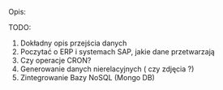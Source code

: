 Opis:  


TODO:  
1. Dokładny opis przejścia danych
2. Poczytać o ERP i systemach SAP, jakie dane przetwarzają
3. Czy operacje CRON?
4. Generowanie danych nierelacyjnych ( czy zdjęcia ?) 
5. Zintegrowanie Bazy NoSQL (Mongo DB)